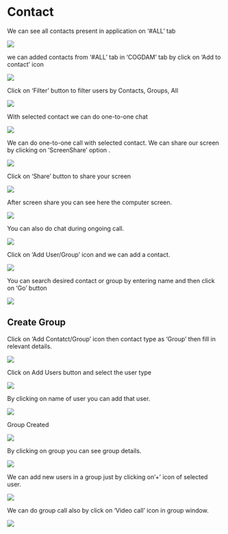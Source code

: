 # Contact

We can see all contacts present in application on ‘\#ALL’ tab

![](../.gitbook/assets/contacts.png)

we can added contacts from ‘\#ALL’ tab in ‘COGDAM’ tab by click on ‘Add to contact’ icon

![](../.gitbook/assets/image%20%2862%29.png)

Click on ‘Filter’ button to filter users by Contacts, Groups, All

![](../.gitbook/assets/image%20%2872%29.png)

With selected contact we can do one-to-one chat

![](../.gitbook/assets/image%20%2812%29.png)

We can do one-to-one call with selected contact. We can share our screen by clicking on ‘ScreenShare’ option .

![](../.gitbook/assets/image%20%285%29.png)

Click on ‘Share’ button to share your screen

![](../.gitbook/assets/image%20%2842%29.png)

After screen share you can see here the computer screen.

![](../.gitbook/assets/image%20%2843%29.png)

You can also do chat during ongoing call.

![](../.gitbook/assets/image%20%2880%29.png)

Click on ‘Add User/Group’ icon and we can add a contact.

![](../.gitbook/assets/image%20%282%29.png)

You can search desired contact or group by entering name and then click on ‘Go’ button

![](../.gitbook/assets/image%20%2870%29.png)

##  **Create Group**

Click on ‘Add Contatct/Group’ icon then contact type as ‘Group’ then fill in relevant details.

![](../.gitbook/assets/image%20%2879%29.png)

Click on Add Users button and select the user type

![](../.gitbook/assets/image%20%2823%29.png)

By clicking on name of user you can add that user.

![](../.gitbook/assets/image%20%2863%29.png)

Group Created

![](../.gitbook/assets/image.png)

By clicking on group you can see group details.

![](../.gitbook/assets/image%20%2889%29.png)

We can add new users in a group just by clicking on’+’ icon of selected user.

![](../.gitbook/assets/image%20%2854%29.png)

We can do group call also by click on ‘Video call’ icon in group window.

![](../.gitbook/assets/image%20%284%29.png)





